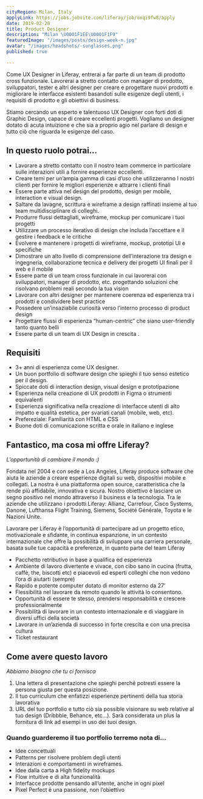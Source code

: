 ```yaml
---
cityRegion: Milan, Italy
applyLink: https://jobs.jobvite.com/liferay/job/oxqi9fw8/apply
date: 2019-02-28
title: Product Designer
description: "Milan \U0001F1EE\U0001F1F9"
featuredImage: "/images/posts/design-week-n.jpg"
avatar: "/images/headshots/-sunglasses.png"
published: true

---
```

Come UX Designer in Liferay, entrerai a far parte di un team di prodotto cross funzionale. Lavorerai a stretto contatto con manager di prodotto, sviluppatori, tester e altri designer per creare e progettare nuovi prodotti e migliorare le interfacce esistenti basandoti sulle esigenze degli utenti, i requisiti di prodotto e gli obiettivi di business.

Stiamo cercando un esperto e talentuoso UX Designer con forti doti di Graphic Design, capace di creare eccellenti progetti. Vogliamo un designer dotato di acuta intuizione e che sia a proprio agio nel parlare di design e tutto ciò che riguarda le esigenze del caso.

## In questo ruolo potrai…

-   Lavorare a stretto contatto con il nostro team commerce in particolare sulle interazioni utili a fornire esperienze eccellenti.
-   Creare temi per un’ampia gamma di casi d’uso che utilizzeranno I nostri clienti per fornire le migliori esperienze e attrarre i clienti finali
-   Essere parte attiva nel design del prodotto, design per mobile, interaction e visual design.
-   Saltare da lavagne, scrittura e wireframe a design raffinati insieme al tuo team multidisciplinare di colleghi.
-   Produrre flussi dettagliati, wireframe, mockup per comunicare i tuoi progetti
-   Utilizzare un processo iterativo di design che includa l’accettare e il gestire i feedback e le critiche
-   Evolvere e mantenere i progetti di wireframe, mockup, prototipi UI e specifiche
-   Dimostrare un alto livello di comprensione dell’interazione tra design e ingegneria, collaborazione tecnica e delivery dei progetti UI finali per il web e il mobile
-   Essere parte di un team cross funzionale in cui lavorerai con sviluppatori, manager di prodotto, etc. progettando soluzioni che risolvano problemi reali secondo la tua vision
-   Lavorare con altri designer per mantenere coerenza ed esperienza tra i prodotti e condividere best practice
-   Possedere un’insaziabile curiosità verso l’interno processo di product design
-   Progettare flussi di esperienza “human-centric” che siano user-friendly tanto quanto belli
-   Essere parte di un team di UX Design in crescita .

## Requisiti

-   3+ anni di esperienza come UX designer.
-   Un buon portfolio di software design che spieghi il tuo senso estetico per il design.
-   Spiccate doti di interaction design, visual design e prototipazione
-   Esperienza nella creazione di UX prodotti in Figma o strumenti equivalenti
-   Esperienza significativa nella creazione di interfacce utenti di alto impatto e qualità estetica, per svariati canali (mobile, web, etc).
-   Prefereziale: Familiarità con HTML e CSS
-   Buone doti di comunicazione scritta e orale in italiano e inglese

## Fantastico, ma cosa mi offre Liferay?

_L’opportunità di cambiare il mondo :)_

Fondata nel 2004 e con sede a Los Angeles, Liferay produce software che aiuta le aziende a creare esperienze digitali su web, dispositivi mobile e collegati. La nostra è una piattaforma open source, caratteristica che la rende più affidabile, innovativa e sicura. Nostro obiettivo è lasciare un segno positivo nel mondo attraverso il business e la tecnologia. Tra le aziende che utilizzano i prodotti Liferay: Allianz, Carrefour, Cisco Systems, Danone, Lufthansa Flight Training, Siemens, Société Générale, Toyota e le Nazioni Unite.

Lavorare per Liferay è l’opportunità di partecipare ad un progetto etico, motivazionale e sfidante, in continua espanzione, in un contesto internazionale che offre la possibilità di sviluppare una carriera personale, basata sulle tue capacità e preferenze, in quanto parte del team Liferay

-   Pacchetto retributivo in base a qualifica ed esperienza
-   Ambiente di lavoro divertente e vivace, con cibo sano in cucina (frutta, caffè, the, biscotti etc) e piacevoli ed esperti colleghi che non vedono l’ora di aiutarti (sempre)
-   Rapido e potente computer dotato di monitor esterno da 27’
-   Flessibilità nel lavorare da remoto quando le attività lo consentono.
-   Opportunità di essere te stesso, prendersi responsabilità e crescere professionalmente
-   Possibilità di lavorare in un contesto internazionale e di viaggiare in diversi uffici della società
-   Lavorare in un’azienda di successo in forte crescita e con una precisa cultura
-   Ticket restaurant

## Come avere questo lavoro

_Abbiamo bisogno che tu ci fornisca_

1. Una lettera di presentazione che spieghi perché potresti essere la persona giusta per questa posizione.
1. Il tuo curriculum che enfatizzi esperienze pertinenti della tua storia lavorativa
1. URL del tuo portfolio e tutto ciò sia possible visionare su web relative al tuo design (Dribbble, Behance, etc…). Sarà considerata un plus la fornitura di link ad esempi in uso dei tuoi design.

### Quando guarderemo il tuo portfolio terremo nota di…

-   Idee concettuali
-   Patterns per risolvere problem degli utenti
-   Interazioni e comportamenti in wireframes.
-   Idee dalla carta a High fidelity mockups
-   Flow intuitive e di alta funzionalità
-   Interfacce prodotte pensando all’utente, anche in ogni pixel
-   Pixel Perfect è una passione, non l’obiettivo
